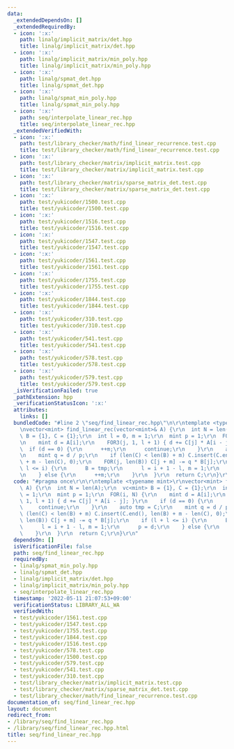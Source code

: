 ```yaml
---
data:
  _extendedDependsOn: []
  _extendedRequiredBy:
  - icon: ':x:'
    path: linalg/implicit_matrix/det.hpp
    title: linalg/implicit_matrix/det.hpp
  - icon: ':x:'
    path: linalg/implicit_matrix/min_poly.hpp
    title: linalg/implicit_matrix/min_poly.hpp
  - icon: ':x:'
    path: linalg/spmat_det.hpp
    title: linalg/spmat_det.hpp
  - icon: ':x:'
    path: linalg/spmat_min_poly.hpp
    title: linalg/spmat_min_poly.hpp
  - icon: ':x:'
    path: seq/interpolate_linear_rec.hpp
    title: seq/interpolate_linear_rec.hpp
  _extendedVerifiedWith:
  - icon: ':x:'
    path: test/library_checker/math/find_linear_recurrence.test.cpp
    title: test/library_checker/math/find_linear_recurrence.test.cpp
  - icon: ':x:'
    path: test/library_checker/matrix/implicit_matrix.test.cpp
    title: test/library_checker/matrix/implicit_matrix.test.cpp
  - icon: ':x:'
    path: test/library_checker/matrix/sparse_matrix_det.test.cpp
    title: test/library_checker/matrix/sparse_matrix_det.test.cpp
  - icon: ':x:'
    path: test/yukicoder/1500.test.cpp
    title: test/yukicoder/1500.test.cpp
  - icon: ':x:'
    path: test/yukicoder/1516.test.cpp
    title: test/yukicoder/1516.test.cpp
  - icon: ':x:'
    path: test/yukicoder/1547.test.cpp
    title: test/yukicoder/1547.test.cpp
  - icon: ':x:'
    path: test/yukicoder/1561.test.cpp
    title: test/yukicoder/1561.test.cpp
  - icon: ':x:'
    path: test/yukicoder/1755.test.cpp
    title: test/yukicoder/1755.test.cpp
  - icon: ':x:'
    path: test/yukicoder/1844.test.cpp
    title: test/yukicoder/1844.test.cpp
  - icon: ':x:'
    path: test/yukicoder/310.test.cpp
    title: test/yukicoder/310.test.cpp
  - icon: ':x:'
    path: test/yukicoder/541.test.cpp
    title: test/yukicoder/541.test.cpp
  - icon: ':x:'
    path: test/yukicoder/578.test.cpp
    title: test/yukicoder/578.test.cpp
  - icon: ':x:'
    path: test/yukicoder/579.test.cpp
    title: test/yukicoder/579.test.cpp
  _isVerificationFailed: true
  _pathExtension: hpp
  _verificationStatusIcon: ':x:'
  attributes:
    links: []
  bundledCode: "#line 2 \"seq/find_linear_rec.hpp\"\n\r\ntemplate <typename mint>\r\
    \nvector<mint> find_linear_rec(vector<mint>& A) {\r\n  int N = len(A);\r\n  vc<mint>\
    \ B = {1}, C = {1};\r\n  int l = 0, m = 1;\r\n  mint p = 1;\r\n  FOR(i, N) {\r\
    \n    mint d = A[i];\r\n    FOR3(j, 1, l + 1) { d += C[j] * A[i - j]; }\r\n  \
    \  if (d == 0) {\r\n      ++m;\r\n      continue;\r\n    }\r\n    auto tmp = C;\r\
    \n    mint q = d / p;\r\n    if (len(C) < len(B) + m) C.insert(C.end(), len(B)\
    \ + m - len(C), 0);\r\n    FOR(j, len(B)) C[j + m] -= q * B[j];\r\n    if (l +\
    \ l <= i) {\r\n      B = tmp;\r\n      l = i + 1 - l, m = 1;\r\n      p = d;\r\
    \n    } else {\r\n      ++m;\r\n    }\r\n  }\r\n  return C;\r\n}\r\n"
  code: "#pragma once\r\n\r\ntemplate <typename mint>\r\nvector<mint> find_linear_rec(vector<mint>&\
    \ A) {\r\n  int N = len(A);\r\n  vc<mint> B = {1}, C = {1};\r\n  int l = 0, m\
    \ = 1;\r\n  mint p = 1;\r\n  FOR(i, N) {\r\n    mint d = A[i];\r\n    FOR3(j,\
    \ 1, l + 1) { d += C[j] * A[i - j]; }\r\n    if (d == 0) {\r\n      ++m;\r\n \
    \     continue;\r\n    }\r\n    auto tmp = C;\r\n    mint q = d / p;\r\n    if\
    \ (len(C) < len(B) + m) C.insert(C.end(), len(B) + m - len(C), 0);\r\n    FOR(j,\
    \ len(B)) C[j + m] -= q * B[j];\r\n    if (l + l <= i) {\r\n      B = tmp;\r\n\
    \      l = i + 1 - l, m = 1;\r\n      p = d;\r\n    } else {\r\n      ++m;\r\n\
    \    }\r\n  }\r\n  return C;\r\n}\r\n"
  dependsOn: []
  isVerificationFile: false
  path: seq/find_linear_rec.hpp
  requiredBy:
  - linalg/spmat_min_poly.hpp
  - linalg/spmat_det.hpp
  - linalg/implicit_matrix/det.hpp
  - linalg/implicit_matrix/min_poly.hpp
  - seq/interpolate_linear_rec.hpp
  timestamp: '2022-05-11 21:07:53+09:00'
  verificationStatus: LIBRARY_ALL_WA
  verifiedWith:
  - test/yukicoder/1561.test.cpp
  - test/yukicoder/1547.test.cpp
  - test/yukicoder/1755.test.cpp
  - test/yukicoder/1844.test.cpp
  - test/yukicoder/1516.test.cpp
  - test/yukicoder/578.test.cpp
  - test/yukicoder/1500.test.cpp
  - test/yukicoder/579.test.cpp
  - test/yukicoder/541.test.cpp
  - test/yukicoder/310.test.cpp
  - test/library_checker/matrix/implicit_matrix.test.cpp
  - test/library_checker/matrix/sparse_matrix_det.test.cpp
  - test/library_checker/math/find_linear_recurrence.test.cpp
documentation_of: seq/find_linear_rec.hpp
layout: document
redirect_from:
- /library/seq/find_linear_rec.hpp
- /library/seq/find_linear_rec.hpp.html
title: seq/find_linear_rec.hpp
---
```

